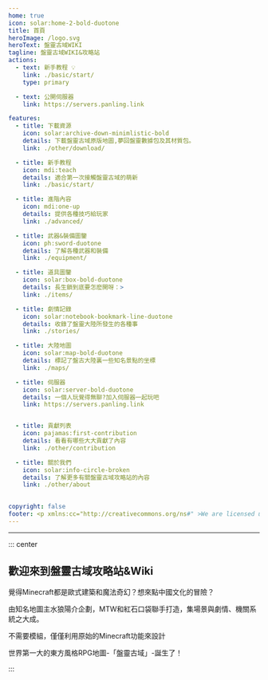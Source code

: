 ```yaml
---
home: true
icon: solar:home-2-bold-duotone
title: 首頁
heroImage: /logo.svg
heroText: 盤靈古域WIKI
tagline: 盤靈古域WIKI&攻略站
actions:
  - text: 新手教程 💡
    link: ./basic/start/
    type: primary

  - text: 公開伺服器
    link: https://servers.panling.link

features:
  - title: 下載資源
    icon: solar:archive-down-minimlistic-bold
    details: 下載盤靈古域原版地圖,夢回盤靈數據包及其材質包。
    link: ./other/download/

  - title: 新手教程
    icon: mdi:teach
    details: 適合第一次接觸盤靈古域的萌新
    link: ./basic/start/

  - title: 進階內容
    icon: mdi:one-up
    details: 提供各種技巧給玩家
    link: ./advanced/

  - title: 武器&裝備圖鑒
    icon: ph:sword-duotone
    details: 了解各種武器和裝備
    link: ./equipment/

  - title: 道具圖鑒
    icon: solar:box-bold-duotone
    details: 長生鎖到底要怎麽開呀：>
    link: ./items/

  - title: 劇情記錄
    icon: solar:notebook-bookmark-line-duotone
    details: 收錄了盤靈大陸所發生的各種事
    link: ./stories/

  - title: 大陸地圖
    icon: solar:map-bold-duotone
    details: 標記了盤古大陸裏一些知名景點的坐標
    link: ./maps/

  - title: 伺服器
    icon: solar:server-bold-duotone
    details: 一個人玩覺得無聊?加入伺服器一起玩吧
    link: https://servers.panling.link


  - title: 貢獻列表
    icon: pajamas:first-contribution
    details: 看看有哪些大大貢獻了內容
    link: ./other/contribution

  - title: 關於我們
    icon: solar:info-circle-broken
    details: 了解更多有關盤靈古域攻略站的內容
    link: ./other/about

  
copyright: false
footer: <p xmlns:cc="http://creativecommons.org/ns#" >We are licensed under <a href="http://creativecommons.org/licenses/by/4.0/?ref=chooser-v1" target="_blank" rel="license noopener noreferrer" style="display:inline-block;">CC BY 4.0<img style="height:22px!important;margin-left:3px;vertical-align:text-bottom;" src="https://mirrors.creativecommons.org/presskit/icons/cc.svg?ref=chooser-v1"><img style="height:22px!important;margin-left:3px;vertical-align:text-bottom;" src="https://mirrors.creativecommons.org/presskit/icons/by.svg?ref=chooser-v1"></a></p><br />網站所涉及的公司名稱、商標、產品等均為其各自所有者的資產，僅供識別。涉及遊戲內的劇情文本為MayorTW & 紅石口袋所有。<br />"Minecraft"以及"我的世界"為美國微軟公司的商標 本站與微軟公司沒有從屬關系。| © 2015 - 2023 3ON EM
---
```


------

::: center

## 歡迎來到盤靈古域攻略站&Wiki

覺得Minecraft都是歐式建築和魔法奇幻？想來點中國文化的冒險？

由知名地圖主水狼陽介企劃，MTW和紅石口袋聯手打造，集場景與劇情、機關系統之大成。 

不需要模組，僅僅利用原始的Minecraft功能來設計 

世界第一大的東方風格RPG地圖-「盤靈古域」-誕生了！

:::

<YouTube id="-vxhlpsv1jw" />

